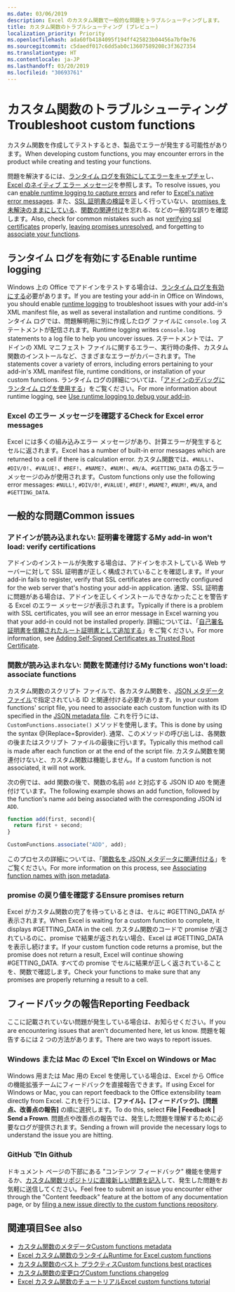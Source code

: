 ```yaml
---
ms.date: 03/06/2019
description: Excel のカスタム関数で一般的な問題をトラブルシューティングします。
title: カスタム関数のトラブルシューティング (プレビュー)
localization_priority: Priority
ms.openlocfilehash: ada60fb4184095f194ff425823b04456a7bf0e76
ms.sourcegitcommit: c5daedf017c6dd5ab0c13607589208c3f3627354
ms.translationtype: HT
ms.contentlocale: ja-JP
ms.lasthandoff: 03/20/2019
ms.locfileid: "30693761"
---
```

# <a name="troubleshoot-custom-functions"></a><span data-ttu-id="8878f-103">カスタム関数のトラブルシューティング</span><span class="sxs-lookup"><span data-stu-id="8878f-103">Troubleshoot custom functions</span></span>

<span data-ttu-id="8878f-104">カスタム関数を作成してテストするとき、製品でエラーが発生する可能性があります。</span><span class="sxs-lookup"><span data-stu-id="8878f-104">When developing custom functions, you may encounter errors in the product while creating and testing your functions.</span></span>

<span data-ttu-id="8878f-105">問題を解決するには、[ランタイム ログを有効にしてエラーをキャプチャ](#enable-runtime-logging)し、[Excel のネイティブ エラー メッセージ](#check-for-excel-error-messages)を参照します。</span><span class="sxs-lookup"><span data-stu-id="8878f-105">To resolve issues, you can [enable runtime logging to capture errors](#enable-runtime-logging) and refer to [Excel's native error messages](#check-for-excel-error-messages).</span></span> <span data-ttu-id="8878f-106">また、[SSL 証明書の検証](#verify-ssl-certificates)を正しく行っていない、[promises を未解決のままにしている](#ensure-promises-return)、[関数の関連付け](#associate-your-functions)を忘れる、などの一般的な誤りを確認します。</span><span class="sxs-lookup"><span data-stu-id="8878f-106">Also, check for common mistakes such as not [verifying ssl certificates](#verify-ssl-certificates) properly, [leaving promises unresolved](#ensure-promises-return), and forgetting to [associate your functions](#associate-your-functions).</span></span>

## <a name="enable-runtime-logging"></a><span data-ttu-id="8878f-107">ランタイム ログを有効にする</span><span class="sxs-lookup"><span data-stu-id="8878f-107">Enable runtime logging</span></span>

<span data-ttu-id="8878f-108">Windows 上の Office でアドインをテストする場合は、[ランタイム ログを有効にする](https://docs.microsoft.com/ja-JP/office/dev/add-ins/testing/troubleshoot-manifest#use-runtime-logging-to-debug-your-add-in)必要があります。</span><span class="sxs-lookup"><span data-stu-id="8878f-108">If you are testing your add-in in Office on Windows, you should enable [runtime logging](https://docs.microsoft.com/ja-JP/office/dev/add-ins/testing/troubleshoot-manifest#use-runtime-logging-to-debug-your-add-in) to troubleshoot issues with your add-in's XML manifest file, as well as several installation and runtime conditions.</span></span> <span data-ttu-id="8878f-109">ランタイム ログでは、問題解明用に別に作成したログ ファイルに `console.log` ステートメントが配信されます。</span><span class="sxs-lookup"><span data-stu-id="8878f-109">Runtime logging writes `console.log` statements to a log file to help you uncover issues.</span></span> <span data-ttu-id="8878f-110">ステートメントでは、アドインの XML マニフェスト ファイルに関するエラー、実行時の条件、カスタム関数のインストールなど、さまざまなエラーがカバーされます。</span><span class="sxs-lookup"><span data-stu-id="8878f-110">The statements cover a variety of errors, including errors pertaining to your add-in's XML manifest file, runtime conditions, or installation of your custom functions.</span></span>  <span data-ttu-id="8878f-111">ランタイム ログの詳細については、「[アドインのデバッグにランタイム ログを使用する](https://docs.microsoft.com/ja-JP/office/dev/add-ins/testing/troubleshoot-manifest#use-runtime-logging-to-debug-your-add-in)」をご覧ください。</span><span class="sxs-lookup"><span data-stu-id="8878f-111">For more information about runtime logging, see [Use runtime logging to debug your add-in](https://docs.microsoft.com/ja-JP/office/dev/add-ins/testing/troubleshoot-manifest#use-runtime-logging-to-debug-your-add-in).</span></span>  

### <a name="check-for-excel-error-messages"></a><span data-ttu-id="8878f-112">Excel のエラー メッセージを確認する</span><span class="sxs-lookup"><span data-stu-id="8878f-112">Check for Excel error messages</span></span>

<span data-ttu-id="8878f-113">Excel には多くの組み込みエラー メッセージがあり、計算エラーが発生するとセルに返されます。</span><span class="sxs-lookup"><span data-stu-id="8878f-113">Excel has a number of built-in error messages which are returned to a cell if there is calculation error.</span></span> <span data-ttu-id="8878f-114">カスタム関数では、`#NULL!`、`#DIV/0!`、`#VALUE!`、`#REF!`、`#NAME?`、`#NUM!`、`#N/A`、`#GETTING_DATA` の各エラー メッセージのみが使用されます。</span><span class="sxs-lookup"><span data-stu-id="8878f-114">Custom functions only use the following error messages: `#NULL!`, `#DIV/0!`, `#VALUE!`, `#REF!`, `#NAME?`, `#NUM!`, `#N/A`, and `#GETTING_DATA`.</span></span>

## <a name="common-issues"></a><span data-ttu-id="8878f-115">一般的な問題</span><span class="sxs-lookup"><span data-stu-id="8878f-115">Common issues</span></span>

### <a name="my-add-in-wont-load-verify-certifications"></a><span data-ttu-id="8878f-116">アドインが読み込まれない: 証明書を確認する</span><span class="sxs-lookup"><span data-stu-id="8878f-116">My add-in won't load: verify certifications</span></span>

<span data-ttu-id="8878f-117">アドインのインストールが失敗する場合は、アドインをホストしている Web サーバーに対して SSL 証明書が正しく構成されていることを確認します。</span><span class="sxs-lookup"><span data-stu-id="8878f-117">If your add-in fails to register, verify that SSL certificates are correctly configured for the web server that's hosting your add-in application.</span></span> <span data-ttu-id="8878f-118">通常、SSL 証明書に問題がある場合は、アドインを正しくインストールできなかったことを警告する Excel のエラー メッセージが表示されます。</span><span class="sxs-lookup"><span data-stu-id="8878f-118">Typically if there is a problem with SSL certificates, you will see an error message in Excel warning you that your add-in could not be installed properly.</span></span> <span data-ttu-id="8878f-119">詳細については、「[自己署名証明書を信頼されたルート証明書として追加する](https://github.com/OfficeDev/generator-office/blob/master/src/docs/ssl.md)」をご覧ください。</span><span class="sxs-lookup"><span data-stu-id="8878f-119">For more information, see [Adding Self-Signed Certificates as Trusted Root Certificate](https://github.com/OfficeDev/generator-office/blob/master/src/docs/ssl.md).</span></span>

### <a name="my-functions-wont-load-associate-functions"></a><span data-ttu-id="8878f-120">関数が読み込まれない: 関数を関連付ける</span><span class="sxs-lookup"><span data-stu-id="8878f-120">My functions won't load: associate functions</span></span>

<span data-ttu-id="8878f-121">カスタム関数のスクリプト ファイルで、各カスタム関数を、[JSON メタデータ ファイル](custom-functions-json.md)で指定されている ID と関連付ける必要があります。</span><span class="sxs-lookup"><span data-stu-id="8878f-121">In your custom functions' script file, you need to associate each custom function with its ID specified in the [JSON metadata file](custom-functions-json.md).</span></span> <span data-ttu-id="8878f-122">これを行うには、`CustomFunctions.associate()` メソッドを使用します。</span><span class="sxs-lookup"><span data-stu-id="8878f-122">This is done  by using the syntax @{Replace=$provider}.</span></span> <span data-ttu-id="8878f-123">通常、このメソッドの呼び出しは、各関数の後またはスクリプト ファイルの最後に行います。</span><span class="sxs-lookup"><span data-stu-id="8878f-123">Typically this method call is made after each function or at the end of the script file.</span></span> <span data-ttu-id="8878f-124">カスタム関数を関連付けないと、カスタム関数は機能しません。</span><span class="sxs-lookup"><span data-stu-id="8878f-124">If a custom function is not associated, it will not work.</span></span>

<span data-ttu-id="8878f-125">次の例では、add 関数の後で、関数の名前 `add` と対応する JSON ID `ADD` を関連付けています。</span><span class="sxs-lookup"><span data-stu-id="8878f-125">The following example shows an add function, followed by the function's name `add` being associated with the corresponding JSON id `ADD`.</span></span>

```js
function add(first, second){
  return first + second;
}

CustomFunctions.associate("ADD", add);
```

<span data-ttu-id="8878f-126">このプロセスの詳細については、「[関数名を JSON メタデータに関連付ける](https://docs.microsoft.com/ja-JP/office/dev/add-ins/excel/custom-functions-best-practices#associating-function-names-with-json-metadata)」をご覧ください。</span><span class="sxs-lookup"><span data-stu-id="8878f-126">For more information on this process, see [Associating function names with json metadata](https://docs.microsoft.com/ja-JP/office/dev/add-ins/excel/custom-functions-best-practices#associating-function-names-with-json-metadata).</span></span>

### <a name="ensure-promises-return"></a><span data-ttu-id="8878f-127">promise の戻り値を確認する</span><span class="sxs-lookup"><span data-stu-id="8878f-127">Ensure promises return</span></span>

<span data-ttu-id="8878f-128">Excel がカスタム関数の完了を待っているときは、セルに #GETTING_DATA が表示されます。</span><span class="sxs-lookup"><span data-stu-id="8878f-128">When Excel is waiting for a custom function to complete, it displays #GETTING_DATA in the cell.</span></span> <span data-ttu-id="8878f-129">カスタム関数のコードで promise が返されているのに、promise で結果が返されない場合、Excel は #GETTING_DATA を表示し続けます。</span><span class="sxs-lookup"><span data-stu-id="8878f-129">If your custom function code returns a promise, but the promise does not return a result, Excel will continue showing #GETTING_DATA.</span></span> <span data-ttu-id="8878f-130">すべての promise でセルに結果が正しく返されていることを、関数で確認します。</span><span class="sxs-lookup"><span data-stu-id="8878f-130">Check your functions to make sure that any promises are properly returning a result to a cell.</span></span>

## <a name="reporting-feedback"></a><span data-ttu-id="8878f-131">フィードバックの報告</span><span class="sxs-lookup"><span data-stu-id="8878f-131">Reporting Feedback</span></span>

<span data-ttu-id="8878f-132">ここに記載されていない問題が発生している場合は、お知らせください。</span><span class="sxs-lookup"><span data-stu-id="8878f-132">If you are encountering issues that aren't documented here, let us know.</span></span> <span data-ttu-id="8878f-133">問題を報告するには 2 つの方法があります。</span><span class="sxs-lookup"><span data-stu-id="8878f-133">There are two ways to report issues.</span></span>

### <a name="in-excel-on-windows-or-mac"></a><span data-ttu-id="8878f-134">Windows または Mac の Excel で</span><span class="sxs-lookup"><span data-stu-id="8878f-134">In Excel on Windows or Mac</span></span>

<span data-ttu-id="8878f-135">Windows 用または Mac 用の Excel を使用している場合は、Excel から Office の機能拡張チームにフィードバックを直接報告できます。</span><span class="sxs-lookup"><span data-stu-id="8878f-135">If using Excel for Windows or Mac, you can report feedback to the Office extensibility team directly from Excel.</span></span> <span data-ttu-id="8878f-136">これを行うには、**[ファイル]、[フィードバック]、[問題点、改善点の報告]** の順に選択します。</span><span class="sxs-lookup"><span data-stu-id="8878f-136">To do this, select **File | Feedback | Send a Frown**.</span></span> <span data-ttu-id="8878f-137">問題点や改善点の報告では、発生した問題を理解するために必要なログが提供されます。</span><span class="sxs-lookup"><span data-stu-id="8878f-137">Sending a frown will provide the necessary logs to understand the issue you are hitting.</span></span>

### <a name="in-github"></a><span data-ttu-id="8878f-138">GitHub で</span><span class="sxs-lookup"><span data-stu-id="8878f-138">In Github</span></span>

<span data-ttu-id="8878f-139">ドキュメント ページの下部にある "コンテンツ フィードバック" 機能を使用するか、[カスタム関数リポジトリに直接新しい問題を記入](https://github.com/OfficeDev/Excel-Custom-Functions/issues)して、発生した問題をお気軽に送信してください。</span><span class="sxs-lookup"><span data-stu-id="8878f-139">Feel free to submit an issue you encounter either through the "Content feedback" feature at the bottom of any documentation page, or by [filing a new issue directly to the custom functions repository](https://github.com/OfficeDev/Excel-Custom-Functions/issues).</span></span>

## <a name="see-also"></a><span data-ttu-id="8878f-140">関連項目</span><span class="sxs-lookup"><span data-stu-id="8878f-140">See also</span></span>

* [<span data-ttu-id="8878f-141">カスタム関数のメタデータ</span><span class="sxs-lookup"><span data-stu-id="8878f-141">Custom functions metadata</span></span>](custom-functions-json.md)
* [<span data-ttu-id="8878f-142">Excel カスタム関数のランタイム</span><span class="sxs-lookup"><span data-stu-id="8878f-142">Runtime for Excel custom functions</span></span>](custom-functions-runtime.md)
* [<span data-ttu-id="8878f-143">カスタム関数のベスト プラクティス</span><span class="sxs-lookup"><span data-stu-id="8878f-143">Custom functions best practices</span></span>](custom-functions-best-practices.md)
* [<span data-ttu-id="8878f-144">カスタム関数の変更ログ</span><span class="sxs-lookup"><span data-stu-id="8878f-144">Custom functions changelog</span></span>](custom-functions-changelog.md)
* [<span data-ttu-id="8878f-145">Excel カスタム関数のチュートリアル</span><span class="sxs-lookup"><span data-stu-id="8878f-145">Excel custom functions tutorial</span></span>](../tutorials/excel-tutorial-create-custom-functions.md)
